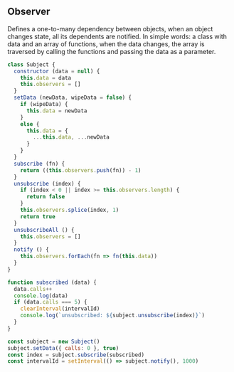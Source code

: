 ## Observer
Defines a one-to-many dependency between objects, when an object changes state, all its dependents are notified. In simple words: a class with data and an array of functions, when the data changes, the array is traversed by calling the functions and passing the data as a parameter.
```js
class Subject {
  constructor (data = null) {
    this.data = data
    this.observers = []
  }
  setData (newData, wipeData = false) {
    if (wipeData) {
      this.data = newData
    }
    else {
      this.data = {
        ...this.data, ...newData
      }
    }
  }
  subscribe (fn) {
    return ((this.observers.push(fn)) - 1)
  }
  unsubscribe (index) {
    if (index < 0 || index >= this.observers.length) {
      return false
    }
    this.observers.splice(index, 1)
    return true
  }
  unsubscribeAll () {
    this.observers = []
  }
  notify () {
    this.observers.forEach(fn => fn(this.data))
  }
}

function subscribed (data) {
  data.calls++
  console.log(data)
  if (data.calls === 5) {
    clearInterval(intervalId)
    console.log(`unsubscribed: ${subject.unsubscribe(index)}`)
  }
}

const subject = new Subject()
subject.setData({ calls: 0 }, true)
const index = subject.subscribe(subscribed)
const intervalId = setInterval(() => subject.notify(), 1000)
```
